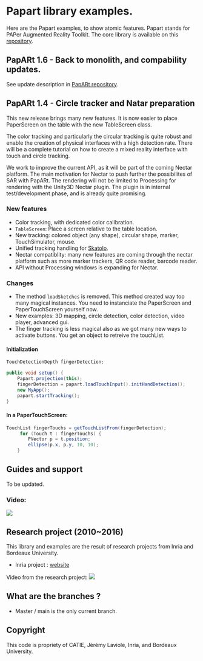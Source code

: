 # Papart library examples.

Here are the Papart examples, to show atomic features.
Papart stands for PAPer Augmented Reality Toolkit. The core library is 
available on this [repository](https://github.com/natar-io/PapARt).

## PapARt 1.6 - Back to monolith, and compability updates. 

See update description in [PapARt repository](https://github.com/natar-io/PapARt).

## PapARt 1.4 - Circle tracker and Natar preparation

This new release brings many new features. It is now easier to place PaperScreen on the table with 
the new TableScreen class. 

The color tracking and particularly the circular tracking is quite robust and enable the creation of 
physical interfaces with a high detection rate. There will be a complete tutorial on how to create 
a mixed reality interface with touch and circle tracking. 

We work to improve the current API, as it will be part of the coming Nectar platform. The main 
motivation for Nectar to push further the possibilites of SAR with PapARt. The rendering will not
be limited to Processing for rendering with the Unity3D Nectar plugin. The plugin is in 
internal test/development phase, and is already quite promising. 

### New features

* Color tracking, with dedicated color calibration. 
* `TableScreen`: Place a screen relative to the table location. 
* New tracking: colored object (any shape), circular shape, marker, TouchSimulator, mouse.
* Unified tracking handling for [Skatolo](https://github.com/Rea-lity-Tech/Skatolo). 
* Nectar compatiblity: many new features are coming through the nectar platform such as more marker trackers, QR code reader, barcode reader.
* API without Processing windows is expanding for Nectar.

### Changes 

* The method `loadSketches` is removed. This method created way too many magical instances. You need to instanciate the PaperScreen and PaperTouchScreen yourself now. 
* New examples: 3D mapping, circle detection, color detection, video player, advanced gui.
* The finger tracking is less magical also as we got many new ways to activate buttons. You get an object to retreive the touchList.

#### Initialization
``` java
TouchDetectionDepth fingerDetection;

public void setup() {
    Papart.projection(this);
    fingerDetection = papart.loadTouchInput().initHandDetection();
    new MyApp();
    papart.startTracking();
}

```

#### In a PaperTouchScreen:
``` java 
TouchList fingerTouchs = getTouchListFrom(fingerDetection);
     for (Touch t : fingerTouchs) {
	    PVector p = t.position;
	    ellipse(p.x, p.y, 10, 10);
	}
```


## Guides and support

To be updated. 

### Video:
[![](https://github.com/poqudrof/PapARt/blob/master/video_screenshot.png?raw=true)](https://youtu.be/bMwKVOuZ9EA)

## Research project (2010~2016)

This library and examples are the result of research projects from Inria and Bordeaux University. 
* Inria project : [website](https://project.inria.fr/papart/fr/)

Video from the research project:
[![](https://github.com/potioc/Papart-examples/blob/master/screenshot2.png?raw=true)](https://youtu.be/ZBndzLAM5I8)


## What are the branches ?

* Master / main is the only current branch. 
## Copyright

This code is propriety of CATIE, Jérémy Laviole, Inria, and Bordeaux University.
